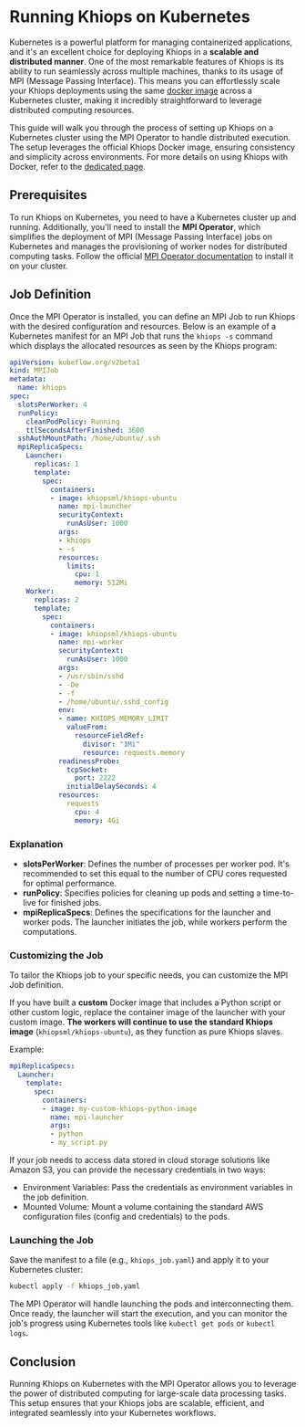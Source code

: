 # Running Khiops on Kubernetes

Kubernetes is a powerful platform for managing containerized applications, and it's an excellent choice for deploying Khiops in a **scalable and distributed manner**. One of the most remarkable features of Khiops is its ability to run seamlessly across multiple machines, thanks to its usage of MPI (Message Passing Interface). This means you can effortlessly scale your Khiops deployments using the same [docker image][dockerhub] across a Kubernetes cluster, making it incredibly straightforward to leverage distributed computing resources.

[dockerhub]: https://hub.docker.com/u/khiopsml

This guide will walk you through the process of setting up Khiops on a Kubernetes cluster using the MPI Operator to handle distributed execution. The setup leverages the official Khiops Docker image, ensuring consistency and simplicity across environments. For more details on using Khiops with Docker, refer to the [dedicated page][docker].

[docker]: ./docker.md

## Prerequisites

To run Khiops on Kubernetes, you need to have a Kubernetes cluster up and running. Additionally, you'll need to install the **MPI Operator**, which simplifies the deployment of MPI (Message Passing Interface) jobs on Kubernetes and manages the provisioning of worker nodes for distributed computing tasks. Follow the official [MPI Operator documentation][mpi-op]  to install it on your cluster.

[mpi-op]: https://github.com/kubeflow/mpi-operator

## Job Definition

Once the MPI Operator is installed, you can define an MPI Job to run Khiops with the desired configuration and resources. Below is an example of a Kubernetes manifest for an MPI Job that runs the `khiops -s` command which displays the allocated resources as seen by the Khiops program:

```yaml
apiVersion: kubeflow.org/v2beta1
kind: MPIJob
metadata:
  name: khiops
spec:
  slotsPerWorker: 4
  runPolicy:
    cleanPodPolicy: Running
    ttlSecondsAfterFinished: 3600
  sshAuthMountPath: /home/ubuntu/.ssh
  mpiReplicaSpecs:
    Launcher:
      replicas: 1
      template:
        spec:
          containers:
          - image: khiopsml/khiops-ubuntu
            name: mpi-launcher
            securityContext:
              runAsUser: 1000
            args:
            - khiops
            - -s
            resources:
              limits:
                cpu: 1
                memory: 512Mi
    Worker:
      replicas: 2
      template:
        spec:
          containers:
          - image: khiopsml/khiops-ubuntu
            name: mpi-worker
            securityContext:
              runAsUser: 1000
            args:
            - /usr/sbin/sshd
            - -De
            - -f
            - /home/ubuntu/.sshd_config
            env:
            - name: KHIOPS_MEMORY_LIMIT
              valueFrom:
                resourceFieldRef:
                  divisor: "1Mi"
                  resource: requests.memory
            readinessProbe:
              tcpSocket:
                port: 2222
              initialDelaySeconds: 4
            resources:
              requests
                cpu: 4
                memory: 4Gi
```

### Explanation

- **slotsPerWorker**: Defines the number of processes per worker pod. It's recommended to set this equal to the number of CPU cores requested for optimal performance.
- **runPolicy**: Specifies policies for cleaning up pods and setting a time-to-live for finished jobs.
- **mpiReplicaSpecs**: Defines the specifications for the launcher and worker pods. The launcher initiates the job, while workers perform the computations.

### Customizing the Job

To tailor the Khiops job to your specific needs, you can customize the MPI Job definition.

If you have built a **custom** Docker image that includes a Python script or other custom logic, replace the container image of the launcher with your custom image. **The workers will continue to use the standard Khiops image** (`khiopsml/khiops-ubuntu`), as they function as pure Khiops slaves.

Example:

```yaml
mpiReplicaSpecs:
  Launcher:
    template:
      spec:
        containers:
        - image: my-custom-khiops-python-image
          name: mpi-launcher
          args:
          - python
          - my_script.py
```

If your job needs to access data stored in cloud storage solutions like Amazon S3, you can provide the necessary credentials in two ways: 

- Environment Variables: Pass the credentials as environment variables in the job definition.
- Mounted Volume: Mount a volume containing the standard AWS configuration files (config and credentials) to the pods.


### Launching the Job

Save the manifest to a file (e.g., `khiops_job.yaml`) and apply it to your Kubernetes cluster:

```bash
kubectl apply -f khiops_job.yaml
```

The MPI Operator will handle launching the pods and interconnecting them. Once ready, the launcher will start the execution, and you can monitor the job's progress using Kubernetes tools like `kubectl get pods` or `kubectl logs`.

## Conclusion

Running Khiops on Kubernetes with the MPI Operator allows you to leverage the power of distributed computing for large-scale data processing tasks. This setup ensures that your Khiops jobs are scalable, efficient, and integrated seamlessly into your Kubernetes workflows.
